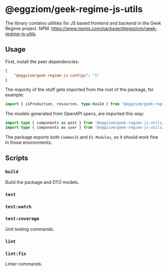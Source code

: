 # @eggziom/geek-regime-js-utils

The library contains utilities for JS based frontend and backend in the Geek Regime project. NPM: https://www.npmjs.com/package/@eggziom/geek-regime-js-utils.

## Usage

First, install the peer dependencies:
```json
{
    "@eggziom/geek-regime-js-configs": "1"
}
```

The majority of the stuff gets imported from the root of the package, for example:

```ts
import { isProduction, resources, type HasId } from "@eggziom/geek-regime-js-utils";
```

The models generated from OpenAPI specs, are imported this way:
```ts
import type { components as post } from "@eggziom/geek-regime-js-utils/models/post-schemas-v1";
import type { components as user } from "@eggziom/geek-regime-js-utils/models/user-schemas-v1";
```

The package exports both `CommonJS` and `ES Modules`, so it should work fine in those environments.

## Scripts

### `build`

Build the package and DTO models.

### `test`
### `test:watch`
### `test:coverage`

Unit testing commands.

### `lint`
### `lint:fix`

Linter commands.
